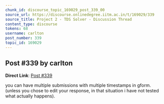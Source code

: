 ```yaml
---
chunk_id: discourse_topic_169029_post_339_00
source_url: https://discourse.onlinedegree.iitm.ac.in/t/169029/339
source_title: Project 2 - TDS Solver - Discussion Thread
content_type: discourse
tokens: 68
username: carlton
post_number: 339
topic_id: 169029
---
```


## Post #339 by carlton

**Direct Link**: [Post #339](https://discourse.onlinedegree.iitm.ac.in/t/169029/339)

you can have multiple submissions with multiple timestamps in gform. (unless you chose to edit your response, in that situation i have not tested what actually happens).
